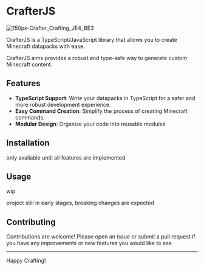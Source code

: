 # CrafterJS
![150px-Crafter_Crafting_JE4_BE3](https://minecraft.wiki/images/thumb/Crafter_JE4_BE3.png/150px-Crafter_JE4_BE3.png)

CrafterJS is a TypeScript/JavaScript library that allows you to create Minecraft datapacks with ease.

CrafterJS aims provides a robust and type-safe way to generate custom Minecraft content.

## Features

- **TypeScript Support**: Write your datapacks in TypeScript for a safer and more robust development experience.
- **Easy Command Creation**: Simplify the process of creating Minecraft commands.
- **Modular Design**: Organize your code into reusable modules

## Installation

only avaliable until all features are implemented

## Usage

wip

project still in early stages, breaking changes are expected

## Contributing
Contributions are welcome! Please open an issue or submit a pull request if you have any improvements or new features you would like to see

---
Happy Crafting!
